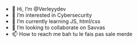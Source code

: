 - 👋 Hi, I’m @Verleyydev
- 👀 I’m interested in Cybersecurity
- 🌱 I’m currently learning JS, html/css
- 💞️ I’m looking to collaborate on Savvas
- 📫 How to reach me bah tu le fais pas sale merde 

<!---
Verleyydev/Verleyydev is a ✨ special ✨ repository because its `README.md` (this file) appears on your GitHub profile.
You can click the Preview link to take a look at your changes.
--->
